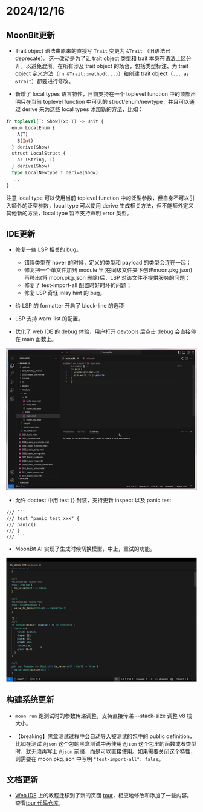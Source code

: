# 2024/12/16

## MoonBit更新

- Trait object 语法由原来的直接写 `Trait` 变更为 `&Trait` （旧语法已deprecate）。这一改动是为了让 trait object 类型和 trait 本身在语法上区分开，以避免混淆。在所有涉及 trait object 的场合，包括类型标注、为 trait object 定义方法（`fn &Trait::method(...)`）和创建 trait object（`... as &Trait`）都要进行修改。

- 新增了 local types 语言特性，目前支持在一个 toplevel function 中的顶部声明只在当前 toplevel function 中可见的 struct/enum/newtype，并且可以通过 derive 来为这些 local types 添加新的方法，比如：

```SQL
fn toplevel[T: Show](x: T) -> Unit {
  enum LocalEnum {
    A(T)
    B(Int)
  } derive(Show)
  struct LocalStruct {
    a: (String, T)
  } derive(Show)
  type LocalNewtype T derive(Show)
  ...
}
```

注意 local type 可以使用当前 toplevel function 中的泛型参数，但自身不可以引入额外的泛型参数，local type 可以使用 derive 生成相关方法，但不能额外定义其他新的方法，local type 暂不支持声明 error 类型。

## IDE更新

- 修复一些 LSP 相关的 bug。
  - 错误类型在 hover 的时候，定义的类型和 payload 的类型会连在⼀起；
  - 修复把⼀个单文件加到 module 里(在同级文件夹下创建moon.pkg.json)再移出(将 moon.pkg.json 删除)后，LSP 对该文件不提供服务的问题；
  - 修复了 test-import-all 配置时好时坏的问题；
  - 修复 LSP 奇怪 inlay hint 的 bug。

- 给 LSP 的 formatter 开启了 block-line 的选项

- LSP 支持 warn-list 的配置。

- 优化了 web IDE 的 debug 体验，用户打开 devtools 后点击 debug 会直接停在 main 函数上。

![debug.gif](./debug.gif)

- 允许 doctest 中用 test {} 封装，支持更新 inspect 以及 panic test

```moonbit
/// ```
/// test "panic test xxx" {
/// panic()
/// }
/// ```
```

- MoonBit AI 实现了生成时候切换模型，中止，重试的功能。

![ai.gif](./ai.gif)

## 构建系统更新

- `moon run` 跑测试时的参数传递调整，支持直接传递 --stack-size 调整 v8 栈大小。

- 【breaking】黑盒测试过程中会自动导入被测试的包中的 public definition，比如在测试 `@json` 这个包的黑盒测试中再使用 `@json` 这个包里的函数或者类型时，就无须再写上 `@json` 前缀，而是可以直接使用。如果需要关闭这个特性，则需要在 moon.pkg.json 中写明 `"test-import-all": false`。

## 文档更新

- [Web IDE](https://try.moonbitlang.cn) 上的教程迁移到了新的页面 [tour](https://tour.moonbitlang.com)，相应地修改和添加了一些内容。查看[tour 代码仓库](https://github.com/moonbitlang/moonbit-docs/tree/main/moonbit-tour)。
